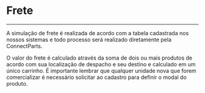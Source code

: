 # Frete

---

A simulação de frete é realizada de acordo com a tabela cadastrada nos nossos sistemas e todo processo será realizado diretamente pela ConnectParts.

O valor do frete é calculado através da soma de dois ou mais produtos de acordo com sua localização de despacho e seu destino e calculado em um único carrinho.
É importante lembrar que qualquer unidade nova que forem comercializar é necessário solicitar ao cadastro para definir o modal do produto.
